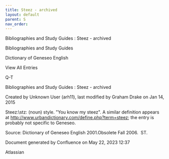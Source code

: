 ```yaml
---
title: Steez - archived
layout: default
parent: S
nav_order:
---
```


Bibliographies and Study Guides : Steez - archived

Bibliographies and Study Guides

Dictionary of Geneseo English

View All Entries

Q-T

Bibliographies and Study Guides : Steez - archived

Created by  Unknown User (arh11), last modified by  Graham Drake on Jan 14, 2015

Steez:\stz\: (noun) style. &quot;You know my steez&quot;. A similar definition appears at http://www.urbandictionary.com/define.php?term=steez; the entry is probably not specific to Geneseo.

Source: Dictionary of Geneseo English 2001.Obsolete Fall 2006.  ST.

Document generated by Confluence on May 22, 2023 12:37

Atlassian
